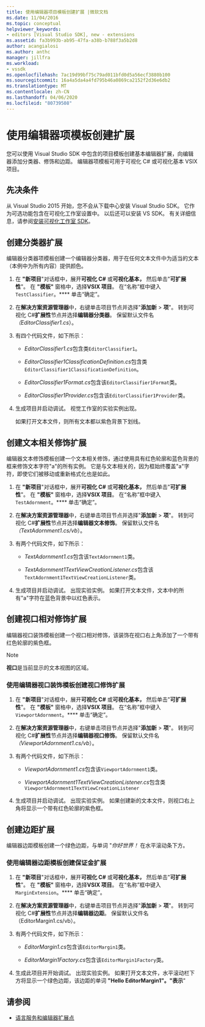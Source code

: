```yaml
---
title: 使用编辑器项目模板创建扩展 |微软文档
ms.date: 11/04/2016
ms.topic: conceptual
helpviewer_keywords:
- editors [Visual Studio SDK], new - extensions
ms.assetid: fa3b993b-ab95-47fa-a38b-b788f3a5b2d8
author: acangialosi
ms.author: anthc
manager: jillfra
ms.workload:
- vssdk
ms.openlocfilehash: 7ac19d99bf75c79ad011bfd0d5a56ecf3880b100
ms.sourcegitcommit: 16a4a5da4a4fd795b46a0869ca2152f2d36e6db2
ms.translationtype: MT
ms.contentlocale: zh-CN
ms.lasthandoff: 04/06/2020
ms.locfileid: "80739508"
---
```

# <a name="create-an-extension-with-an-editor-item-template"></a>使用编辑器项模板创建扩展
您可以使用 Visual Studio SDK 中包含的项目模板创建基本编辑器扩展，向编辑器添加分类器、修饰和边距。 编辑器项模板可用于可视化 C# 或可视化基本 VSIX 项目。

## <a name="prerequisites"></a>先决条件
 从 Visual Studio 2015 开始，您不会从下载中心安装 Visual Studio SDK。 它作为可选功能包含在可视化工作室设置中。 以后还可以安装 VS SDK。 有关详细信息，请参阅[安装可视化工作室 SDK](../extensibility/installing-the-visual-studio-sdk.md)。

## <a name="create-a-classifier-extension"></a>创建分类器扩展
 编辑器分类器项模板创建一个编辑器分类器，用于在任何文本文件中为适当的文本（本例中为所有内容）提供颜色。

1. 在 **"新项目**"对话框中，展开**可视化 C#** 或**可视化基本，** 然后单击"**可扩展性**"。 在 **"模板"** 窗格中，选择**VSIX 项目**。 在“名称”框中键入 `TestClassifier`。**** 单击“确定”。

2. 在**解决方案资源管理器**中，右键单击项目节点并选择"**添加新** > **项**"。 转到可视化 C#**扩展性**节点并选择**编辑器分类器**。 保留默认文件名 *（EditorClassifier1.cs*）。

3. 有四个代码文件，如下所示：

    - *EditorClassifier1.cs*包含类`EditorClassifier1`。

    - *EditorClassifier1ClassificationDefinition.cs*包含类`EditorClassifier1ClassificationDefinition`。

    - *EditorClassifier1Format.cs*包含该`EditorClassifier1Format`类。

    - *EditorClassifier1Provider.cs*包含该`EditorClassifier1Provider`类。

4. 生成项目并启动调试。 视觉工作室的实验实例出现。

     如果打开文本文件，则所有文本都以紫色背景下划线。

## <a name="create-a-text-relative-adornment-extension"></a>创建文本相关修饰扩展
 编辑器文本修饰模板创建一个文本相关修饰，通过使用具有红色轮廓和蓝色背景的框来修饰文本字符"a"的所有实例。 它是与文本相关的，因为框始终覆盖"a"字符，即使它们被移动或重新格式化也是如此。

1. 在 **"新项目**"对话框中，展开**可视化 C#** 或**可视化基本，** 然后单击"**可扩展性**"。 在 **"模板"** 窗格中，选择**VSIX 项目**。 在“名称”框中键入 `TestAdornment`。**** 单击“确定”。

2. 在**解决方案资源管理器**中，右键单击项目节点并选择"**添加新** > **项**"。 转到可视化 C#**扩展性**节点并选择**编辑器文本修饰**。 保留默认文件名 *（TextAdornment1.cs/vb*）。

3. 有两个代码文件，如下所示：

    - *TextAdornment1.cs*包含该`TextAdornment1`类。

    - *TextAdornment1TextViewCreationListener.cs*包含该`TextAdornment1TextViewCreationListener`类。

4. 生成项目并启动调试。 出现实验实例。 如果打开文本文件，文本中的所有"a"字符在蓝色背景中以红色表示。

## <a name="create-a-viewport-relative-adornment-extension"></a>创建视口相对修饰扩展
 编辑器视口装饰模板创建一个视口相对修饰，该装饰在视口右上角添加了一个带有红色轮廓的紫色框。

> [!NOTE]
> **视口**是当前显示的文本视图的区域。

### <a name="to-create-a-viewport-adornment-extension-by-using-the-editor-viewport-adornment-template"></a>使用编辑器视口装饰模板创建视口修饰扩展

1. 在 **"新项目**"对话框中，展开**可视化 C#** 或**可视化基本，** 然后单击"**可扩展性**"。 在 **"模板"** 窗格中，选择**VSIX 项目**。 在“名称”框中键入 `ViewportAdornment`。**** 单击“确定”。

2. 在**解决方案资源管理器**中，右键单击项目节点并选择"**添加新** > **项**"。 转到可视化 C#**扩展性**节点并选择**编辑器视口修饰**。 保留默认文件名 *（ViewportAdornment1.cs/vb*）。

3. 有两个代码文件，如下所示：

    - *ViewportAdornment1.cs*包含该`ViewportAdornment1`类。

    - *ViewportAdornment1TextViewCreationListener.cs*包含类`ViewportAdornment1TextViewCreationListener`

4. 生成项目并启动调试。 出现实验实例。 如果创建新的文本文件，则视口右上角将显示一个带有红色轮廓的紫色框。

## <a name="create-a-margin-extension"></a>创建边距扩展
 编辑器边距模板创建一个绿色边距，与单词 "*你好世界！* 在水平滚动条下方。

### <a name="to-create-a-margin-extension-by-using-the-editor-margin-template"></a>使用编辑器边距模板创建保证金扩展

1. 在 **"新项目**"对话框中，展开**可视化 C#** 或**可视化基本，** 然后单击"**可扩展性**"。 在 **"模板"** 窗格中，选择**VSIX 项目**。 在“名称”框中键入 `MarginExtension`。**** 单击“确定”。

2. 在**解决方案资源管理器**中，右键单击项目节点并选择"**添加新** > **项**"。 转到可视化 C#**扩展性**节点并选择**编辑器边距**。 保留默认文件名 （EditorMargin1.cs/vb）。

3. 有两个代码文件，如下所示：

    - *EditorMargin1.cs*包含该`EditorMargin1`类。

    - *EditorMargin1Factory.cs*包含该`EditorMargin1Factory`类。

4. 生成此项目并开始调试。 出现实验实例。 如果打开文本文件，水平滚动栏下方将显示一个绿色边距，该边距的单词 **"Hello EditorMargin1"。"表示**"

## <a name="see-also"></a>请参阅
- [语言服务和编辑器扩展点](../extensibility/language-service-and-editor-extension-points.md)

